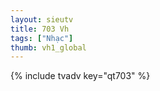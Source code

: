 ```yaml
--- 
layout: sieutv
title: 703 Vh
tags: ["Nhạc"]
thumb: vh1_global
---
```

{% include tvadv key="qt703" %} 
